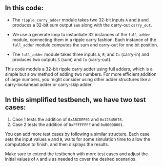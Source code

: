 ## In this code:

- The `ripple_carry_adder` module takes two 32-bit inputs `A` and `B` and produces a 32-bit sum output `sum` along with the carry-out `carry_out`.

- We use a generate loop to instantiate 32 instances of the `full_adder` module, connecting them in a ripple carry fashion. Each instance of the `full_adder` module computes the sum and carry-out for one bit position.

- The `full_adder` module takes three inputs `A`, `B`, and `Ci` (carry-in) and produces two outputs `S` (sum) and `Co` (carry-out).

This code models a 32-bit ripple carry adder using full adders, which is a simple but slow method of adding two numbers. For more efficient addition of large numbers, you might consider using other adder structures like a carry-lookahead adder or carry-skip adder.

## In this simplified testbench, we have two test cases:

1. Case 1 tests the addition of `0xABCDEF01` and `0x12345678`.
2. Case 2 tests the addition of `0xFFFFFFFF` and `0x00000001`.

You can add more test cases by following a similar structure. Each case sets the input values `A` and `B`, waits for some simulation time to allow the computation to finish, and then displays the results.

Make sure to extend the testbench with more test cases and adjust the initial values of `A` and `B` as needed to cover the desired scenarios.
